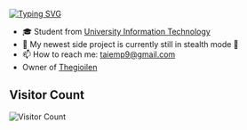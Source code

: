 <a href="https://git.io/typing-svg"><img src="https://readme-typing-svg.herokuapp.com?font=Fira+Code&weight=600&size=30&pause=1000&color=36ACF7&center=true&vCenter=true&width=435&lines=Duc+Huy;FrontEnd+Developer" alt="Typing SVG" /></a>

<ul>
  <!-- <li> 💻 I worked for <a href="https://www.linkedin.com/company/spiraledge-vietnam/mycompany/">Spiraledge</a> </li> -->
  <li> 🎓 Student from <a href="https://www.uit.edu.vn">University Information Technology</a> </li>
  <li> 🔭 My newest side project is currently still in stealth mode 🤫 </li>
  <li> 📫 How to reach me: <a href="mailto: taiemp9@gmail.com">taiemp9@gmail.com</a> </li>
  <li> Owner of  <a href="https://thegioilen.com">Thegioilen</a> </li>
</li>
</ul>

## Visitor Count

![Visitor Count](https://profile-counter.glitch.me/idaka123/count.svg)
